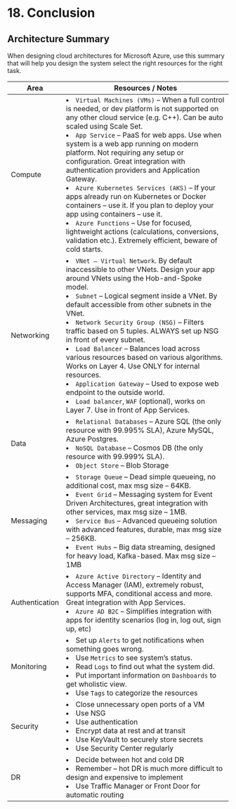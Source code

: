 # 18. Conclusion

## Architecture Summary
When designing cloud architectures for Microsoft Azure, use this summary that will help you design the system select the right resources for the right task.

| Area | Resources / Notes |
| ----------- | ----------- |
| Compute  | <li>`Virtual Machines (VMs)` – When a full control is needed, or dev platform is not supported on any other cloud service (e.g. C++). Can be auto scaled using Scale Set.</li> <li>`App Service` – PaaS for web apps. Use when system is a web app running on modern platform. Not requiring any setup or configuration. Great integration with authentication providers and Application Gateway. <li>`Azure Kubernetes Services (AKS)` – If your apps already run on Kubernetes or Docker containers – use it. If you plan to deploy your app using containers – use it. <li>`Azure Functions` – Use for focused, lightweight actions (calculations, conversions, validation etc.). Extremely efficient, beware of cold starts.|
| Networking | <li>`VNet – Virtual Network`. By default inaccessible to other VNets. Design your app around VNets using the Hob-and-Spoke model. <li>`Subnet` – Logical segment inside a VNet. By default accessible from other subnets in the VNet. <li>`Network Security Group (NSG)` – Filters traffic based on 5 tuples. ALWAYS set up NSG in front of every subnet. <li>`Load Balancer` – Balances load across various resources based on various algorithms. Works on Layer 4. Use ONLY for internal resources. <li>`Application Gateway` – Used to expose web endpoint to the outside world. <li>`Load balancer`, `WAF` (optional), works on Layer 7. Use in front of App Services. |
| Data | <li>`Relational Databases` – Azure SQL (the only resource with 99.995% SLA), Azure MySQL, Azure Postgres. <li>`NoSQL Database` – Cosmos DB (the only resource with 99.999% SLA). <li>`Object Store` – Blob Storage|
| Messaging | <li>`Storage Queue` – Dead simple queueing, no additional cost, max msg size – 64KB. <li>`Event Grid` – Messaging system for Event Driven Architectures, great integration with other services, max msg size – 1MB. <li>`Service Bus` – Advanced queueing solution with advanced features, durable, max msg size – 256KB. <li>`Event Hubs` – Big data streaming, designed for heavy load, Kafka-based. Max msg size – 1MB |
| Authentication | <li>`Azure Active Directory` – Identity and Access Manager (IAM), extremely robust, supports MFA, conditional access and more. Great integration with App Services. <li>`Azure AD B2C` – Simplifies integration with apps for identity scenarios (log in, log out, sign up, etc)|
| Monitoring | <li>Set up `Alerts` to get notifications when something goes wrong. <li>Use `Metrics` to see system’s status. <li>Read `Logs` to find out what the system did. <li>Put important information on `Dashboards` to get wholistic view. <li>Use `Tags` to categorize the resources |
| Security | <li>Close unnecessary open ports of a VM <li>Use NSG <li>Use authentication <li>Encrypt data at rest and at transit <li>Use KeyVault to securely store secrets <li>Use Security Center regularly |
| DR | <li>Decide between hot and cold DR <li>Remember – hot DR is much more difficult to design and expensive to implement <li>Use Traffic Manager or Front Door for automatic routing |















